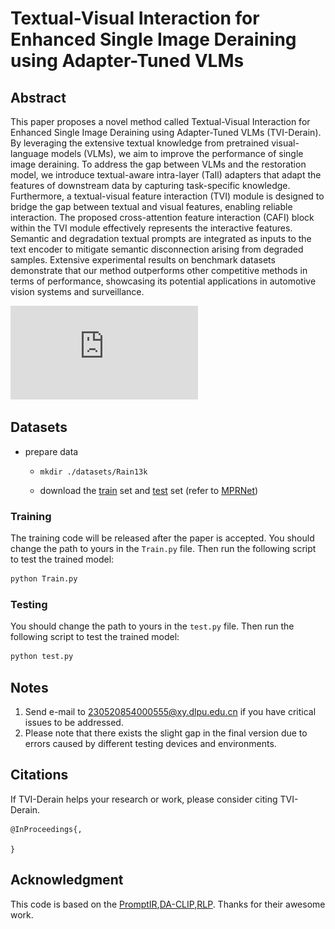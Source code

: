 # Textual-Visual Interaction for Enhanced Single Image Deraining using Adapter-Tuned VLMs
## Abstract

This paper proposes a novel method called Textual-Visual Interaction for Enhanced Single Image Deraining using Adapter-Tuned VLMs (TVI-Derain). By leveraging the extensive textual knowledge from pretrained visual-language models (VLMs), we aim to improve the performance of single image deraining. To address the gap between VLMs and the restoration model, we introduce textual-aware intra-layer (TaIl) adapters that adapt the features of downstream data by capturing task-specific knowledge. Furthermore, a textual-visual feature interaction (TVI) module is designed to bridge the gap between textual and visual features, enabling reliable interaction. The proposed cross-attention feature interaction (CAFI) block within the TVI module effectively represents the interactive features. Semantic and degradation textual prompts are integrated as inputs to the text encoder to mitigate semantic disconnection arising from degraded samples. Extensive experimental results on benchmark datasets demonstrate that our method outperforms other competitive methods in terms of performance, showcasing its potential applications in automotive vision systems and surveillance.

![20231020101639](https://github.com/ncfjd/TVI-Derain/blob/main/figure/fig.pdf)

## Datasets
* prepare data
  * ```mkdir ./datasets/Rain13k```

  * download the [train](https://drive.google.com/drive/folders/1Hnnlc5kI0v9_BtfMytC2LR5VpLAFZtVe?usp=sharing) set and [test](https://drive.google.com/drive/folders/1PDWggNh8ylevFmrjo-JEvlmqsDlWWvZs?usp=sharing) set (refer to [MPRNet](https://github.com/swz30/MPRNet))


### Training
The training code will be released after the paper is accepted.
You should change the path to yours in the `Train.py` file.  Then run the following script to test the trained model:

```sh
python Train.py
```

### Testing
You should change the path to yours in the `test.py` file.  Then run the following script to test the trained model:

```sh
python test.py
```
## Notes

1. Send e-mail to 230520854000555@xy.dlpu.edu.cn if you have critical issues to be addressed.
2. Please note that there exists the slight gap in the final version due to errors caused by different testing devices and environments.

## Citations

If TVI-Derain helps your research or work, please consider citing TVI-Derain.
```
@InProceedings{,
  
}
```

## Acknowledgment

This code is based on the [PromptIR](https://github.com/va1shn9v/PromptIR),[DA-CLIP](https://github.com/Algolzw/daclip-uir),[RLP](https://github.com/zkawfanx/RLP). Thanks for their awesome work.
